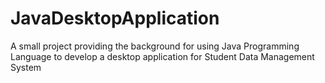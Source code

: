 # JavaDesktopApplication
A small project providing the background for using Java Programming Language to develop a desktop application for Student Data Management System
